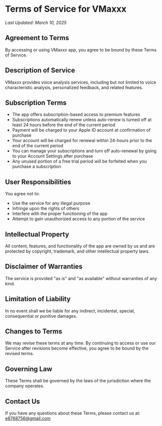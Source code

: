 # Terms of Service for VMaxxx

*Last Updated: March 10, 2025*

## Agreement to Terms
By accessing or using VMaxxx app, you agree to be bound by these Terms of Service.

## Description of Service
VMaxxx provides voice analysis services, including but not limited to voice characteristic analysis, personalized feedback, and related features.

## Subscription Terms
- The app offers subscription-based access to premium features
- Subscriptions automatically renew unless auto-renew is turned off at least 24 hours before the end of the current period
- Payment will be charged to your Apple ID account at confirmation of purchase
- Your account will be charged for renewal within 24-hours prior to the end of the current period
- You can manage your subscriptions and turn off auto-renewal by going to your Account Settings after purchase
- Any unused portion of a free trial period will be forfeited when you purchase a subscription

## User Responsibilities
You agree not to:
- Use the service for any illegal purpose
- Infringe upon the rights of others
- Interfere with the proper functioning of the app
- Attempt to gain unauthorized access to any portion of the service

## Intellectual Property
All content, features, and functionality of the app are owned by us and are protected by copyright, trademark, and other intellectual property laws.

## Disclaimer of Warranties
The service is provided "as is" and "as available" without warranties of any kind.

## Limitation of Liability
In no event shall we be liable for any indirect, incidental, special, consequential or punitive damages.

## Changes to Terms
We may revise these terms at any time. By continuing to access or use our Service after revisions become effective, you agree to be bound by the revised terms.

## Governing Law
These Terms shall be governed by the laws of the jurisdiction where the company operates.

## Contact Us
If you have any questions about these Terms, please contact us at:
e8768756@gmail.com

